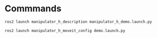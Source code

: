 # Commmands

```bash
ros2 launch manipulator_h_description manipulator_h_demo.launch.py

ros2 launch manipulator_h_moveit_config demo.launch.py
```